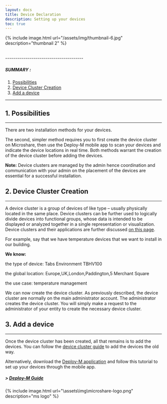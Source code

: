 ```yaml
---
layout: docs
title: Device Declaration
description: Setting up your devices
toc: true
---
```



{% include image.html url="/assets/img/thumbnail-6.jpg" description="thumbnail 2" %}

<br>
---------------------------------------

##### SUMMARY : 

1. [Possibilities](./#1-possibilities)
2. [Device Cluster Creation](./#2-device-cluster-creation)
2. [Add a device](./#3-add-a-device)

---------------------------------------


## 1. Possibilities
---------------------------------------

There are two installation methods for your devices. 

The second, simpler method requires you to first create the device cluster on Microshare, then use the Deploy-M mobile app to scan your devices and indicate the device locations in real time. Both methods warrant the creation of the device cluster before adding the devices. 

**Note:** Device clusters are managed by the admin hence coordination and communication with your admin on the placement of the devices are essential for a successful installation. 


## 2. Device Cluster Creation
---------------------------------------

A device cluster is a group of devices of like type – usually physically located in the same place. Device clusters can be further used to logically divide devices into functional groups, whose data is intended to be displayed or analyzed together in a single representation or visualization. Device clusters and their applications are further discussed [on this page](/docs/2/technical/microshare-platform/device-cluster-guide/).

For example, say that we have temperature devices that we want to install in our building.

**We know:**

the type of device: Tabs Environment TBHV100

the global location: Europe,UK,London,Paddington,5 Merchant Square

the use case: temperature management

We can now create the device cluster. As previously described, the device cluster are normally on the main administrator account. The administrator creates the device cluster. You will simply make a request to the administrator of your entity to create the necessary device cluster.

## 3. Add a device
---------------------------------------

Once the device cluster has been created, all that remains is to add the devices. You can follow the [device cluster guide](../../../technical/microshare-platform/device-cluster-guide/) to add the devices the old way. 

Alternatively, download the [Deploy-M application](../../deploy-m/download-the-app) and follow this tutorial to  set up your devices through the mobile app. 

##### > [Deploy-M Guide](../../deploy-m/app-guide)

{% include image.html url="\assets\img\microshare-logo.png"  description="ms logo" %}